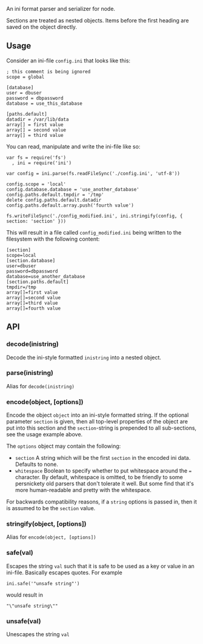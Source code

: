<p>An ini format parser and serializer for node.</p>

<p>Sections are treated as nested objects.  Items before the first
heading are saved on the object directly.</p>

<h2 id="usage">Usage</h2>

<p>Consider an ini-file <code>config.ini</code> that looks like this:</p>

<pre><code>; this comment is being ignored
scope = global

[database]
user = dbuser
password = dbpassword
database = use_this_database

[paths.default]
datadir = /var/lib/data
array[] = first value
array[] = second value
array[] = third value
</code></pre>

<p>You can read, manipulate and write the ini-file like so:</p>

<pre><code>var fs = require('fs')
  , ini = require('ini')

var config = ini.parse(fs.readFileSync('./config.ini', 'utf-8'))

config.scope = 'local'
config.database.database = 'use_another_database'
config.paths.default.tmpdir = '/tmp'
delete config.paths.default.datadir
config.paths.default.array.push('fourth value')

fs.writeFileSync('./config_modified.ini', ini.stringify(config, { section: 'section' }))
</code></pre>

<p>This will result in a file called <code>config_modified.ini</code> being written
to the filesystem with the following content:</p>

<pre><code>[section]
scope=local
[section.database]
user=dbuser
password=dbpassword
database=use_another_database
[section.paths.default]
tmpdir=/tmp
array[]=first value
array[]=second value
array[]=third value
array[]=fourth value
</code></pre>

<h2 id="api">API</h2>

<h3 id="decodeinistring">decode(inistring)</h3>

<p>Decode the ini-style formatted <code>inistring</code> into a nested object.</p>

<h3 id="parseinistring">parse(inistring)</h3>

<p>Alias for <code>decode(inistring)</code></p>

<h3 id="encodeobject%2C-options">encode(object, [options])</h3>

<p>Encode the object <code>object</code> into an ini-style formatted string. If the
optional parameter <code>section</code> is given, then all top-level properties
of the object are put into this section and the <code>section</code>-string is
prepended to all sub-sections, see the usage example above.</p>

<p>The <code>options</code> object may contain the following:</p>

<ul>
<li><code>section</code> A string which will be the first <code>section</code> in the encoded
ini data.  Defaults to none.</li>
<li><code>whitespace</code> Boolean to specify whether to put whitespace around the
<code>=</code> character.  By default, whitespace is omitted, to be friendly to
some persnickety old parsers that don't tolerate it well.  But some
find that it's more human-readable and pretty with the whitespace.</li>
</ul>

<p>For backwards compatibility reasons, if a <code>string</code> options is passed
in, then it is assumed to be the <code>section</code> value.</p>

<h3 id="stringifyobject%2C-options">stringify(object, [options])</h3>

<p>Alias for <code>encode(object, [options])</code></p>

<h3 id="safeval">safe(val)</h3>

<p>Escapes the string <code>val</code> such that it is safe to be used as a key or
value in an ini-file. Basically escapes quotes. For example</p>

<pre><code>ini.safe('"unsafe string"')
</code></pre>

<p>would result in</p>

<pre><code>"\"unsafe string\""
</code></pre>

<h3 id="unsafeval">unsafe(val)</h3>

<p>Unescapes the string <code>val</code></p>
